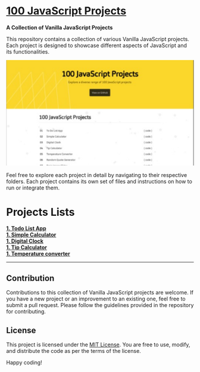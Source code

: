 # [100 JavaScript Projects](https://github.com/pradipchaudhary/100-javascript-projects)

**A Collection of Vanilla JavaScript Projects**

This repository contains a collection of various Vanilla JavaScript projects. Each project is designed to showcase different aspects of JavaScript and its functionalities.

[![Logo](./assets/images/thumbnail.jpg)](https://100jsproject.vercel.app/)

<!-- ![Screenshot](banner.jpg) -->

Feel free to explore each project in detail by navigating to their respective folders. Each project contains its own set of files and instructions on how to run or integrate them.

# Projects Lists

**[1. Todo List App ](https://github.com)** <br>
**[1. Simple Calculator ](https://github.com)** <br>
**[1. Digital Clock ](https://github.com)** <br>
**[1. Tip Calculator ](https://github.com)** <br>
**[1. Temperature converter ](https://github.com)** <br>

---

## Contribution

Contributions to this collection of Vanilla JavaScript projects are welcome. If you have a new project or an improvement to an existing one, feel free to submit a pull request. Please follow the guidelines provided in the repository for contributing.

## License

This project is licensed under the [MIT License](LICENSE). You are free to use, modify, and distribute the code as per the terms of the license.

Happy coding!
